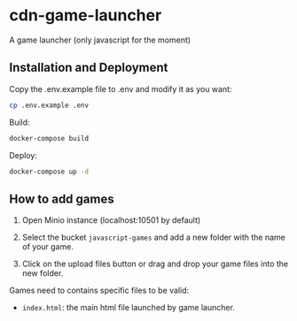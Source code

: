 # cdn-game-launcher

A game launcher (only javascript for the moment)

## Installation and Deployment

Copy the .env.example file to .env and modify it as you want:

```bash
cp .env.example .env
```

Build:

```bash
docker-compose build
```

Deploy:

```bash
docker-compose up -d
```

## How to add games

1. Open Minio instance (localhost:10501 by default)

2. Select the bucket `javascript-games` and add a new folder with the name of your game.

3. Click on the upload files button or drag and drop your game files into the new folder.

Games need to contains specific files to be valid:

- `index.html`: the main html file launched by game launcher.

